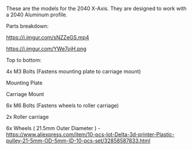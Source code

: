 These are the models for the 2040 X-Axis. They are designed to work with a 2040 Aluminum profile.



Parts breakdown:


https://i.imgur.com/sNZZeGS.mp4

https://i.imgur.com/YWe7ojH.png


Top to bottom:

4x M3 Bolts (Fastens mounting plate to carriage mount)

Mounting Plate

Carriage Mount

6x M6 Bolts (Fastens wheels to roller carriage)

2x Roller carriage

6x Wheels ( 21.5mm Outer Diameter ) - 
https://www.aliexpress.com/item/10-pcs-lot-Delta-3d-printer-Plastic-pulley-21-5mm-OD-5mm-ID-10-pcs-set/32858587833.html
